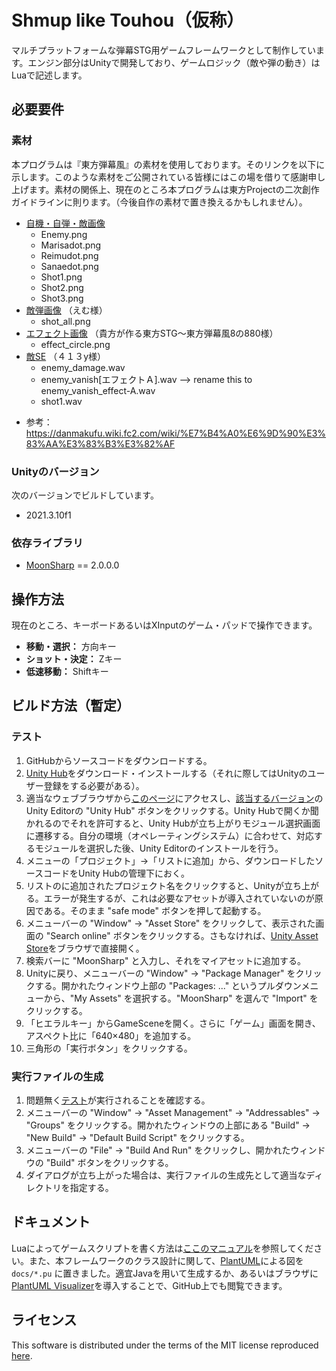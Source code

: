 # Shmup like Touhou（仮称）

マルチプラットフォームな弾幕STG用ゲームフレームワークとして制作しています。エンジン部分はUnityで開発しており、ゲームロジック（敵や弾の動き）はLuaで記述します。

## 必要要件

### 素材

本プログラムは『東方弾幕風』の素材を使用しております。そのリンクを以下に示します。このような素材をご公開されている皆様にはこの場を借りて感謝申し上げます。素材の関係上、現在のところ本プログラムは東方Projectの二次創作ガイドラインに則ります。（今後自作の素材で置き換えるかもしれません）。

- [自機・自弾・敵画像](http://coolier.dip.jp/th_up4/index.php?id=6360)
    - Enemy.png
    - Marisadot.png
    - Reimudot.png
    - Sanaedot.png
    - Shot1.png
    - Shot2.png
    - Shot3.png
- [敵弾画像](http://coolier.dip.jp/th_up3/file/th3_4065.lzh) （えむ様）
    - shot_all.png
- [エフェクト画像](http://coolier.dip.jp/th_up3/file/th3_7474.lzh) （貴方が作る東方STG～東方弾幕風8の880様）
    - effect_circle.png
- [敵SE](http://coolier.dip.jp/th_up4/index.php?id=2637) （４１３y様）
    - enemy_damage.wav
    - enemy_vanish[エフェクトＡ].wav --> rename this to enemy_vanish_effect-A.wav
    - shot1.wav
<!--
- [被弾音](https://commons.nicovideo.jp/material/nc899) （koshibone様）
    - nc899.wav
- [ショット音](http://osabisi.sakura.ne.jp/m2/tm4/se/se_old_pack00.zip) （Osabisi様）
    - sha04.wav
-->

- 参考：https://danmakufu.wiki.fc2.com/wiki/%E7%B4%A0%E6%9D%90%E3%83%AA%E3%83%B3%E3%82%AF

### Unityのバージョン

次のバージョンでビルドしています。
- 2021.3.10f1

### 依存ライブラリ

- [MoonSharp](https://www.moonsharp.org/) == 2.0.0.0

## 操作方法

現在のところ、キーボードあるいはXInputのゲーム・パッドで操作できます。

- **移動・選択：** 方向キー
- **ショット・決定：** Zキー
- **低速移動：** Shiftキー

<!--現在の設定では3回被弾したらゲームオーバーになります。また、ゲーム開始時にデータを読み込むため、数秒程度ラグが生じます。-->

## ビルド方法（暫定）

### テスト

1. GitHubからソースコードをダウンロードする。
1. [Unity Hub](https://unity3d.com/jp/get-unity/download)をダウンロード・インストールする（それに際してはUnityのユーザー登録をする必要がある）。
1. 適当なウェブブラウザから[このページ](https://unity3d.com/get-unity/download/archive)にアクセスし、[該当するバージョン](#unityのバージョン)のUnity Editorの "Unity Hub" ボタンをクリックする。Unity Hubで開くか聞かれるのでそれを許可すると、Unity Hubが立ち上がりモジュール選択画面に遷移する。自分の環境（オペレーティングシステム）に合わせて、対応するモジュールを選択した後、Unity Editorのインストールを行う。
1. メニューの「プロジェクト」→「リストに追加」から、ダウンロードしたソースコードをUnity Hubの管理下におく。
1. リストのに追加されたプロジェクト名をクリックすると、Unityが立ち上がる。エラーが発生するが、これは必要なアセットが導入されていないのが原因である。そのまま "safe mode" ボタンを押して起動する。
1. メニューバーの "Window" → "Asset Store" をクリックして、表示された画面の "Search online" ボタンをクリックする。さもなければ、[Unity Asset Store](https://assetstore.unity.com/)をブラウザで直接開く。
1. 検索バーに "MoonSharp" と入力し、それをマイアセットに追加する。
1. Unityに戻り、メニューバーの "Window" → "Package Manager" をクリックする。開かれたウィンドウ上部の "Packages: ..." というプルダウンメニューから、"My Assets" を選択する。"MoonSharp" を選んで "Import" をクリックする。
1. 「ヒエラルキー」からGameSceneを開く。さらに「ゲーム」画面を開き、アスペクト比に「640×480」を追加する。
1. 三角形の「実行ボタン」をクリックする。

### 実行ファイルの生成

1. 問題無く[テスト](#テスト)が実行されることを確認する。
1. メニューバーの "Window" → "Asset Management" → "Addressables" → "Groups" をクリックする。開かれたウィンドウの上部にある "Build" → "New Build" → "Default Build Script" をクリックする。
1. メニューバーの "File" → "Build And Run" をクリックし、開かれたウィンドウの "Build" ボタンをクリックする。
1. ダイアログが立ち上がった場合は、実行ファイルの生成先として適当なディレクトリを指定する。

## ドキュメント

Luaによってゲームスクリプトを書く方法は[ここのマニュアル](docs/manual_for_users.rst)を参照してください。また、本フレームワークのクラス設計に関して、[PlantUML](https://plantuml.com)による図を `docs/*.pu` に置きました。適宜Javaを用いて生成するか、あるいはブラウザに[PlantUML Visualizer](https://github.com/WillBooster/plantuml-visualizer)を導入することで、GitHub上でも閲覧できます。

## ライセンス

This software is distributed under the terms of the MIT license reproduced [here](LICENSE).
